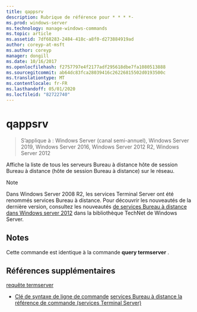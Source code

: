 ```yaml
---
title: qappsrv
description: Rubrique de référence pour * * * *-
ms.prod: windows-server
ms.technology: manage-windows-commands
ms.topic: article
ms.assetid: 7df68283-2484-418c-a8f0-d273884919ad
author: coreyp-at-msft
ms.author: coreyp
manager: dongill
ms.date: 10/16/2017
ms.openlocfilehash: f2757797e4f2177adf295618dbe7fa1080513888
ms.sourcegitcommit: ab64dc83fca28039416c26226815502d0193500c
ms.translationtype: MT
ms.contentlocale: fr-FR
ms.lasthandoff: 05/01/2020
ms.locfileid: "82722740"
---
```

# <a name="qappsrv"></a>qappsrv

> S’applique à : Windows Server (canal semi-annuel), Windows Server 2019, Windows Server 2016, Windows Server 2012 R2, Windows Server 2012

Affiche la liste de tous les serveurs Bureau à distance hôte de session Bureau à distance (hôte de session Bureau à distance) sur le réseau.

> [!NOTE]
> Dans Windows Server 2008 R2, les services Terminal Server ont été renommés services Bureau à distance. Pour découvrir les nouveautés de la dernière version, consultez les nouveautés [de services Bureau à distance dans Windows server 2012](https://technet.microsoft.com/library/hh831527) dans la bibliothèque TechNet de Windows Server.

## <a name="remarks"></a>Notes 
Cette commande est identique à la commande **query termserver** .

## <a name="additional-references"></a>Références supplémentaires
[requête termserver](query-termserver.md)
- [Clé de syntaxe de ligne de commande](command-line-syntax-key.md)
[services Bureau à distance la référence de commande (services Terminal Server)](remote-desktop-services-terminal-services-command-reference.md)

